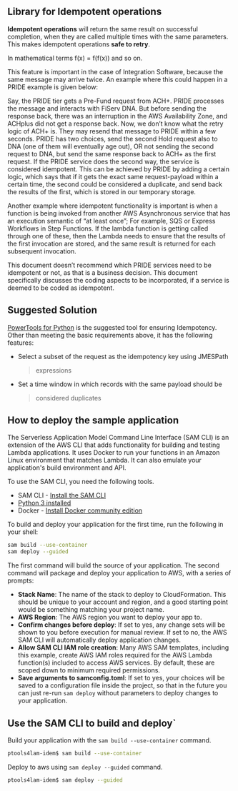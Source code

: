 ## Library for Idempotent operations 

**Idempotent operations** will return the same result on successful
completion, when they are called multiple times with the same
parameters. This makes idempotent operations **safe to retry**.

In mathematical terms f(x) = f(f(x)) and so on.

This feature is important in the case of Integration Software, because
the same message may arrive twice. An example where this could happen in
a PRIDE example is given below:

Say, the PRIDE tier gets a Pre-Fund request from ACH+. PRIDE processes the
message and interacts with FiServ DNA. But before sending the response
back, there was an interruption in the AWS Availability Zone, and
ACHplus did not get a response back. Now, we don’t know what the retry
logic of ACH+ is. They may resend that message to PRIDE within a few
seconds. PRIDE has two choices, send the second Hold request also to
DNA (one of them will eventually age out), OR not sending the second
request to DNA, but send the same response back to ACH+ as the first
request. If the PRIDE service does the second way, the service is
considered idempotent. This can be achieved by PRIDE by adding a certain
logic, which says that if it gets the exact same request-payload within
a certain time, the second could be considered a duplicate, and send
back the results of the first, which is stored in our temporary storage.

Another example where idempotent functionality is important is when
a function is being invoked from another AWS Asynchronous service
that has an execution semantic of “at least once”; For example, SQS or
Express Workflows in Step Functions. If the lambda function is getting
called through one of these, then the Lambda needs to ensure that the
results of the first invocation are stored, and the same result is
returned for each subsequent invocation.

This document doesn’t recommend which PRIDE services need to be idempotent or
not, as that is a business decision. This document specifically
discusses the coding aspects to be incorporated, if a service is deemed
to be coded as idempotent.

## Suggested Solution

[<u>PowerTools for
Python</u>](https://awslabs.github.io/aws-lambda-powertools-python/develop/utilities/idempotency/)
is the suggested tool for ensuring Idempotency. Other than meeting the
basic requirements above, it has the following features:

-   Select a subset of the request as the idempotency key using JMESPath
    > expressions

-   Set a time window in which records with the same payload should be
    > considered duplicates


## How to deploy the sample application

The Serverless Application Model Command Line Interface (SAM CLI) is an extension of the AWS CLI that adds functionality for building and testing Lambda applications. It uses Docker to run your functions in an Amazon Linux environment that matches Lambda. It can also emulate your application's build environment and API.

To use the SAM CLI, you need the following tools.

* SAM CLI - [Install the SAM CLI](https://docs.aws.amazon.com/serverless-application-model/latest/developerguide/serverless-sam-cli-install.html)
* [Python 3 installed](https://www.python.org/downloads/)
* Docker - [Install Docker community edition](https://hub.docker.com/search/?type=edition&offering=community)

To build and deploy your application for the first time, run the following in your shell:

```bash
sam build --use-container
sam deploy --guided
```

The first command will build the source of your application. The second command will package and deploy your application to AWS, with a series of prompts:

* **Stack Name**: The name of the stack to deploy to CloudFormation. This should be unique to your account and region, and a good starting point would be something matching your project name.
* **AWS Region**: The AWS region you want to deploy your app to.
* **Confirm changes before deploy**: If set to yes, any change sets will be shown to you before execution for manual review. If set to no, the AWS SAM CLI will automatically deploy application changes.
* **Allow SAM CLI IAM role creation**: Many AWS SAM templates, including this example, create AWS IAM roles required for the AWS Lambda function(s) included to access AWS services. By default, these are scoped down to minimum required permissions.
* **Save arguments to samconfig.toml**: If set to yes, your choices will be saved to a configuration file inside the project, so that in the future you can just re-run `sam deploy` without parameters to deploy changes to your application.

## Use the SAM CLI to build and deploy`

Build your application with the `sam build --use-container` command.

```bash
ptools4lam-idem$ sam build --use-container
```

Deploy to aws using `sam deploy --guided` command.

```bash
ptools4lam-idem$ sam deploy --guided
```